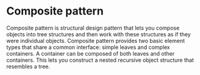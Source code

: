 # Composite pattern
Composite pattern is structural design pattern that lets you compose objects into tree structures and then work with these structures as if they were
individual objects.
Composite pattern provides two basic element types that share a common interface: simple leaves and complex containers.
A container can be composed of both leaves and other containers. This lets you construct a nested recursive object structure that resembles a tree.
